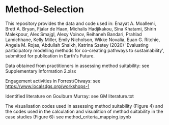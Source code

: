 # Method-Selection
This repository provides the data and code used in: Enayat A. Moallemi, Brett A. Bryan, Fjalar de Haan, Michalis Hadjikakou, Sina Khatami, Shirin Malekpour, Alex Smajgl, Alexy Voinov, Reihaneh Bandari, Prahlad Lamichhane, Kelly Miller, Emily Nicholson, Wikke Novalia, Euan G. Ritchie, Angela M. Rojas, Abdullah Shaikh, Katrina Szetey (2020) 'Evaluating participatory modelling methods for co-creating pathways to sustainability', submitted for publication in Earth's Future.

Data obtained from practitioners in assessing method suitability: see Supplementary Information 2.xlsx

Engagement activities in Forrest/Otways: see https://www.localsdgs.org/workshops-1

Identified literature on Goulburn Murray: see GM literature.txt

The visualisation codes used in assessing method suitability (Figure 4) and the codes used in the calculation and visualition of method suitability in the case studies (Figure 6): see method_criteria_mapping.ipynb
